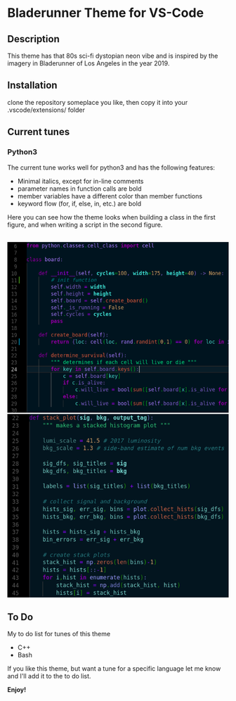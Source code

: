# Bladerunner Theme for VS-Code
## Description

This theme has that 80s sci-fi dystopian neon vibe and is inspired by the imagery in Bladerunner of Los Angeles in the year 2019.

## Installation

clone the repository someplace you like, then copy it into your .vscode/extensions/ folder

## Current tunes

### Python3

The current tune works well for python3 and has the following features:

* Minimal italics, except for in-line comments
* parameter names in function calls are bold
* member variables have a different color than member functions
* keyword flow (for, if, else, in, etc.) are bold

Here you can see how the theme looks when building a class in the first figure, and when writing a script in the second figure.
<p float="left">
    <img style='height: 50%; width: 50%; object-fit: contain'/>
    <img src='examples/bladerunner-python.png'>
    <img src='examples/bladerunner-python-script.png'>
</p>

## To Do

My to do list for tunes of this theme

* C++
* Bash

If you like this theme, but want a tune for a specific language let me know and I'll add it to the to do list.

**Enjoy!**
